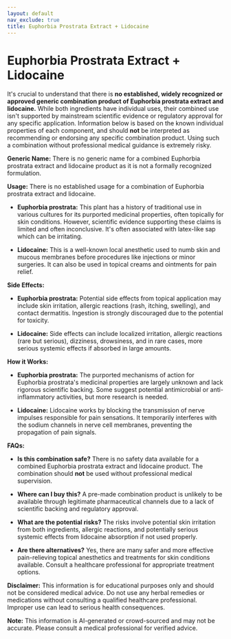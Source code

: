 ```yaml
---
layout: default
nav_exclude: true
title: Euphorbia Prostrata Extract + Lidocaine
---
```


# Euphorbia Prostrata Extract + Lidocaine

It's crucial to understand that there is **no established, widely recognized or approved generic combination product of Euphorbia prostrata extract and lidocaine.**  While both ingredients have individual uses, their combined use isn't supported by mainstream scientific evidence or regulatory approval for any specific application.  Information below is based on the known individual properties of each component, and should **not** be interpreted as recommending or endorsing any specific combination product.  Using such a combination without professional medical guidance is extremely risky.

**Generic Name:**  There is no generic name for a combined Euphorbia prostrata extract and lidocaine product as it is not a formally recognized formulation.

**Usage:** There is no established usage for a combination of Euphorbia prostrata extract and lidocaine.

* **Euphorbia prostrata:**  This plant has a history of traditional use in various cultures for its purported medicinal properties, often topically for skin conditions. However, scientific evidence supporting these claims is limited and often inconclusive.  It's often associated with latex-like sap which can be irritating.

* **Lidocaine:** This is a well-known local anesthetic used to numb skin and mucous membranes before procedures like injections or minor surgeries.  It can also be used in topical creams and ointments for pain relief.

**Side Effects:**

* **Euphorbia prostrata:** Potential side effects from topical application may include skin irritation, allergic reactions (rash, itching, swelling), and contact dermatitis. Ingestion is strongly discouraged due to the potential for toxicity.

* **Lidocaine:** Side effects can include localized irritation, allergic reactions (rare but serious), dizziness, drowsiness, and in rare cases, more serious systemic effects if absorbed in large amounts.

**How it Works:**

* **Euphorbia prostrata:** The purported mechanisms of action for Euphorbia prostrata's medicinal properties are largely unknown and lack rigorous scientific backing.  Some suggest potential antimicrobial or anti-inflammatory activities, but more research is needed.

* **Lidocaine:** Lidocaine works by blocking the transmission of nerve impulses responsible for pain sensations.  It temporarily interferes with the sodium channels in nerve cell membranes, preventing the propagation of pain signals.

**FAQs:**

* **Is this combination safe?**  There is no safety data available for a combined Euphorbia prostrata extract and lidocaine product.  The combination should **not** be used without professional medical supervision.

* **Where can I buy this?**  A pre-made combination product is unlikely to be available through legitimate pharmaceutical channels due to a lack of scientific backing and regulatory approval.

* **What are the potential risks?**  The risks involve potential skin irritation from both ingredients, allergic reactions, and potentially serious systemic effects from lidocaine absorption if not used properly.

* **Are there alternatives?**  Yes, there are many safer and more effective pain-relieving topical anesthetics and treatments for skin conditions available. Consult a healthcare professional for appropriate treatment options.

**Disclaimer:** This information is for educational purposes only and should not be considered medical advice.  Do not use any herbal remedies or medications without consulting a qualified healthcare professional.  Improper use can lead to serious health consequences.


**Note:** This information is AI-generated or crowd-sourced and may not be accurate. Please consult a medical professional for verified advice.